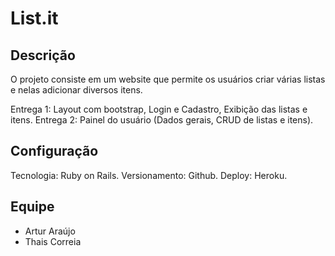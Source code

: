 # List.it

## Descrição

O projeto consiste em um website que permite os usuários criar várias listas e nelas adicionar diversos itens.

Entrega 1: Layout com bootstrap, Login e Cadastro, Exibição das listas e itens.
Entrega 2: Painel do usuário (Dados gerais, CRUD de listas e itens).

## Configuração

Tecnologia: Ruby on Rails.
Versionamento: Github.
Deploy: Heroku.

## Equipe
* Artur Araújo
* Thais Correia
